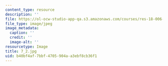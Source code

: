 ```yaml
---
content_type: resource
description: ''
file: https://ol-ocw-studio-app-qa.s3.amazonaws.com/courses/res-18-006-calculus-revisited-single-variable-calculus-fall-2010/b40bf4af7bbf4705904aa3ebf8cb36f1_7_2.jpg
file_type: image/jpeg
image_metadata:
  caption: ''
  credit: ''
  image-alt: ''
resourcetype: Image
title: 7_2.jpg
uid: b40bf4af-7bbf-4705-904a-a3ebf8cb36f1
---
```

